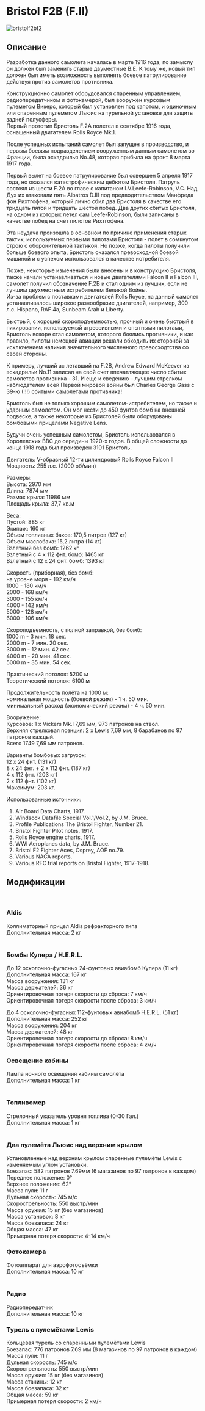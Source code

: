 # Bristol F2B (F.II)  
  
![bristolf2bf2](../images/bristolf2bf2.png)  
  
## Описание  
  
Разработка данного самолета началась в марте 1916 года, по замыслу он должен был заменить старые двуместные B.E. К тому же, новый тип должен был иметь возможность выполнять боевое патрулирование действуя против самолетов противника.  
  
Конструкционно самолет оборудовался спаренным управлением, радиопередатчиком и фотокамерой, был вооружен курсовым пулеметом Викерс, который был установлен под капотом, и одиночным или спаренным пулеметом Льюис на турельной установке для защиты задней полусферы.  
Первый прототип Бристоль F.2A полетел в сентябре 1916 года, оснащенный двигателем Rolls Royce Mk.1.  
  
После успешных испытаний самолет был запущен в производство, и первым боевым подразделением вооруженным данным самолетом во Франции, была эскадрилья No.48, которая прибыла на фронт 8 марта 1917 года.  
  
Первый вылет на боевое патрулирование был совершен 5 апреля 1917 года, но оказался катастрофическим дебютом Бристоля. Патруль состоял из шести F.2A во главе с капитаном I.V.Leefe-Robinson, V.C. Над Дуэ их атаковали пять Albatros D.III под предводительcтвом Манфреда фон Рихтгофена, который лично сбил два Бристоля в качестве его тридцать пятой и тридцать шестой побед. Два других сбитых Бристоля, на одном из которых летел сам Leefe-Robinson, были записаны в качестве побед на счет пилотов Рихтгофена.  
  
Эта неудача произошла в основном по причине применения старых тактик, используемых первыми пилотами Бристоля - полет в сомкнутом строю с оборонительной тактикой. Но позже, когда пилоты получили больше боевого опыта, Бристоль оказался превосходной боевой машиной и с успехом использовался в качестве истребителя.  
  
Позже, некоторые изменения были внесены и в конструкцию Бристоля, также начали устанавливаться и новые двигателями Falcon II и Falcon III, самолет получил обозначение F.2B и стал одним из лучших, если не лучшим двухместным истребителем Великой Войны.  
Из-за проблем с поставками двигателей Rolls Royce, на данный самолет устанавливалось широкое разнообразие двигателей, например, 300 л.с. Hispano, RAF 4a, Sunbeam Arab и Liberty.  
  
Быстрый, с хорошей скороподъемностью, прочный и очень быстрый в пикировании, используемый агрессивными и опытными пилотами, Бристоль вскоре стал самолетом, которого боялись противники, и как правило, пилоты немецкой авиации решали обходить их стороной за исключением наличия значительного численного превосходтства со своей стороны.  
  
К примеру, лучший ас летавший на F.2B, Andrew Edward McKeever из эскадрильи No.11 записал на свой счет впечатляющее число сбитых самолетов противника - 31. И еще к сведению – лучшим стрелком наблюдателем всей Первой мировой войны был Charles George Gass с 39-ю (!!!) сбитыми самолетами противника!  
  
Бристоль был не только хорошим самолетом-истребителем, но также и ударным самолетом. Он мог нести до 450 фунтов бомб на внешней подвеске, а также некоторые из Бристолей были оборудованы бомбовыми прицелами Negative Lens.  
  
Будучи очень успешным самолетом, Бристоль использовался в Королевских ВВС до середины 1920-х годов. В общей сложности до конца 1918 года был произведен 3101 Бристоль.  
  
  
Двигатель: V-образный 12-ти цилиндровый Rolls Royce Falcon II  
Мощность: 255 л.с. (2000 об/мин)  
  
Размеры:  
Высота: 2970 мм  
Длина: 7874 мм  
Размах крыла: 11986 мм  
Площадь крыла: 37,7 кв.м  
  
Веса:  
Пустой: 885 кг  
Экипаж: 160 кг  
Объем топливных баков: 170,5 литров (127 кг)  
Объем маслобакa: 15,2 литра (14 кг)  
Взлетный без бомб: 1262 кг  
Взлетный с 4 x 112 фнт. бомб: 1465 кг  
Взлетный с 12 x 24 фнт. бомб: 1393 кг  
  
Скорость (приборная), без бомб:  
на уровне моря - 192 км/ч  
1000 - 180 км/ч  
2000 - 168 км/ч  
3000 - 155 км/ч  
4000 - 142 км/ч  
5000 - 128 км/ч  
6000 - 106 км/ч  
  
Скороподъемность, с полной заправкой, без бомб:  
1000 m -  3 мин. 18 сек.  
2000 m -  7 мин. 20 сек.  
3000 m - 12 мин. 42 сек.  
4000 m - 20 мин. 41 сек.  
5000 m - 35 мин. 54 сек.  
  
Практический потолок: 5200 м  
Теоретический потолок: 6100 м  
  
Продолжительность полёта на 1000 м:  
номинальная мощность (боевой режим) - 1 ч. 50 мин.  
минимальный расход (экономический режим) - 4 ч. 50 мин.  
  
Вооружение:  
Курсовое: 1 х Vickers Mk.I 7,69 мм, 973 патронов на ствол.  
Верхняя стрелковая позиция: 2 х Lewis 7,69 мм, 8 барабанов по 97 патронов каждый.  
Всего 1749 7,69 мм патронов.  
  
Варианты бомбовых загрузок:  
12 x 24 фнт. (131 кг)  
8 x 24 фнт. + 2 x 112 фнт. (187 кг)  
4 x 112 фнт. (203 кг)  
2 x 112 фнт. (102 кг)  
Максимум: 203 кг.  
  
Использованные источники:  
1) Air Board Data Charts, 1917.  
2) Windsock Datafile Special Vol.1/Vol.2, by J.M. Bruce.  
3) Profile Publications The Bristol Fighter, Number 21.  
4) Bristol Fighter Pilot notes, 1917.  
5) Rolls Royce engine charts, 1917.  
6) WWI Aeroplanes data, by J.M. Bruce.  
7) Bristol F2 Fighter Aces, Osprey, AOF no.79.  
8) Various NACA reports.  
9) Various RFC trial reports on Bristol Fighter, 1917-1918.  
  
## Модификации  
  ﻿
  
### Aldis  
  
Коллиматорный прицел Aldis рефракторного типа  
Дополнительная масса: 2 кг  
  ﻿
  
### Бомбы Купера / H.E.R.L.  
  
До 12 осколочно-фугасных 24-фунтовых авиабомб Купера (11 кг)  
Дополнительная масса: 167 кг  
Масса вооружения: 131 кг  
Масса держателей: 36 кг  
Ориентировочная потеря скорости до сброса: 7 км/ч  
Ориентировочная потеря скорости после сброса: 3 км/ч  
  
До 4 осколочно-фугасных 112-фунтовых авиабомб H.E.R.L. (51 кг)  
Дополнительная масса: 252 кг  
Масса вооружения: 204 кг  
Масса держателей: 48 кг  
Ориентировочная потеря скорости до сброса: 8 км/ч  
Ориентировочная потеря скорости после сброса: 4 км/ч  ﻿
  
### Освещение кабины  
  
Лампа ночного освещения кабины самолёта  
Дополнительная масса: 1 кг  
  ﻿
  
### Топливомер  
  
Стрелочный указатель уровня топлива (0-30 Гал.)  
Дополнительная масса: 1 кг  
  ﻿
  
### Два пулемёта Льюис над верхним крылом  
  
Установленные над верхним крылом спаренные пулемёты Lewis с изменяемым углом установки.  
Боезапас: 582 патронов 7.69мм (6 магазинов по 97 патронов в каждом)  
Переднее положение: 0°  
Верхнее положение: 62°  
Масса пули: 11 г  
Дульная скорость: 745 м/с  
Скорострельность: 550 выстр/мин  
Масса оружия: 15 кг (без магазинов)  
Масса установок: 8 кг  
Масса боезапаса: 24 кг  
Общая масса: 47 кг  
Примерная потеря скорости: 4-14 км/ч  ﻿
  
### Фотокамера  
  
Фотоаппарат для аэрофотосъёмки   
Дополнительная масса: 10 кг  
  ﻿
  
### Радио  
  
Радиопередатчик  
Дополнительная масса: 10 кг  ﻿
  
### Турель с пулемётами Lewis  
  
Кольцевая турель со спаренными пулемётами Lewis  
Боезапас: 776 патронов 7,69 мм (8 магазинов по 97 патронов в каждом)  
Масса пули: 11 г  
Дульная скорость: 745 м/с  
Скорострельность: 550 выстр/мин  
Масса оружия: 15 кг (без магазинов)  
Масса станины: 12 кг  
Масса боезапаса: 32 кг  
Общая масса: 59 кг  
Примерная потеря скорости: 2 км/ч  